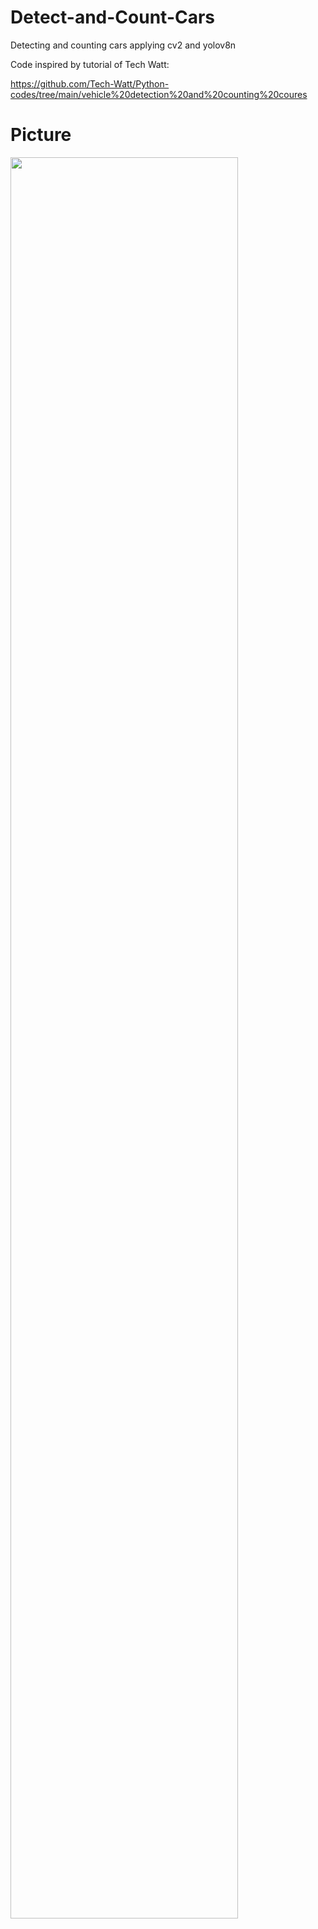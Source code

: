# Detect-and-Count-Cars
Detecting and counting cars applying cv2 and yolov8n

Code inspired by tutorial of Tech Watt:

https://github.com/Tech-Watt/Python-codes/tree/main/vehicle%20detection%20and%20counting%20coures


# Picture

<img src="https://github.com/henrik-lauritsen-ch/Pictures/blob/main/count_cars_v5.png" width=85% height=85%>
